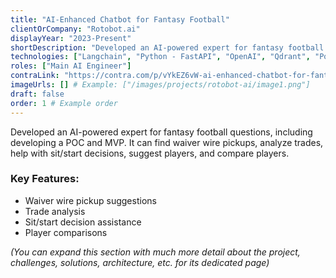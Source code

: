 ```yaml
---
title: "AI-Enhanced Chatbot for Fantasy Football"
clientOrCompany: "Rotobot.ai"
displayYear: "2023-Present"
shortDescription: "Developed an AI-powered expert for fantasy football questions, including developing a POC and MVP. It can find waiver wire pickups, analyze trades, help with sit/start decisions, suggest players, and compare players."
technologies: ["Langchain", "Python - FastAPI", "OpenAI", "Qdrant", "PostgreSQL", "Azure"]
roles: ["Main AI Engineer"]
contraLink: "https://contra.com/p/vYkEZ6vW-ai-enhanced-chatbot-for-fantasy-football"
imageUrls: [] # Example: ["/images/projects/rotobot-ai/image1.png"]
draft: false
order: 1 # Example order
---
```


Developed an AI-powered expert for fantasy football questions, including developing a POC and MVP. It can find waiver wire pickups, analyze trades, help with sit/start decisions, suggest players, and compare players.

### Key Features:
*   Waiver wire pickup suggestions
*   Trade analysis
*   Sit/start decision assistance
*   Player comparisons

*(You can expand this section with much more detail about the project, challenges, solutions, architecture, etc. for its dedicated page)* 